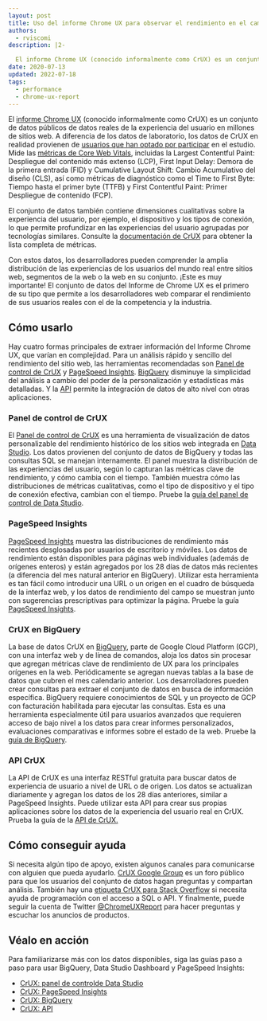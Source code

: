 ```yaml
---
layout: post
title: Uso del informe Chrome UX para observar el rendimiento en el campo
authors:
  - rviscomi
description: |2-

  El informe Chrome UX (conocido informalmente como CrUX) es un conjunto de datos públicos de datos de la experiencia del usuario en millones de sitios web. A diferencia de los datos de laboratorio, los datos de CrUX realmente provienen de usuarios  en la vida real que han optado por participar en el estudio.
date: 2020-07-13
updated: 2022-07-18
tags:
  - performance
  - chrome-ux-report
---
```


El [informe Chrome UX](https://developer.chrome.com/docs/crux/) (conocido informalmente como CrUX) es un conjunto de datos públicos de datos reales de la experiencia del usuario en millones de sitios web. A diferencia de los datos de laboratorio, los datos de CrUX en realidad provienen de [usuarios que han optado por participar](https://developer.chrome.com/docs/crux/methodology/#user-eligibility) en el estudio. Mide las [métricas de Core Web Vitals](/vitals/), incluidas la Largest Contentful Paint:  Despliegue del contenido más extenso (LCP), First Input Delay: Demora de la primera entrada (FID) y Cumulative Layout Shift: Cambio Acumulativo del diseño (CLS), así como métricas de diagnóstico como el Time to First Byte: Tiempo hasta el primer byte (TTFB) y First Contentful Paint: Primer Despliegue de contenido (FCP).

El conjunto de datos también contiene dimensiones cualitativas sobre la experiencia del usuario, por ejemplo, el dispositivo y los tipos de conexión, lo que permite profundizar en las experiencias del usuario agrupadas por tecnologías similares. Consulte la [documentación de CrUX](https://developer.chrome.com/docs/crux/methodology/#metrics) para obtener la lista completa de métricas.

Con estos datos, los desarrolladores pueden comprender la amplia distribución de las experiencias de los usuarios del mundo real entre sitios web, segmentos de la web o la web en su conjunto. ¡Este es muy importante! El conjunto de datos del Informe de Chrome UX es el primero de su tipo que permite a los desarrolladores web comparar el rendimiento de sus usuarios reales con el de la competencia y la industria.

## Cómo usarlo

Hay cuatro formas principales de extraer información del Informe Chrome UX, que varían en complejidad. Para un análisis rápido y sencillo del rendimiento del sitio web, las herramientas recomendadas son [Panel de control de CrUX](http://g.co/chromeuxdash) y [PageSpeed Insights](https://pagespeed.web.dev/). [BigQuery](https://console.cloud.google.com/bigquery?p=chrome-ux-report) disminuye la simplicidad del análisis a cambio del poder de la personalización y estadísticas más detalladas. Y la [API](https://developer.chrome.com/docs/crux/api/) permite la integración de datos de alto nivel con otras aplicaciones.

### Panel de control de CrUX

El [Panel de control de CrUX](http://g.co/chromeuxdash) es una herramienta de visualización de datos personalizable del rendimiento histórico de los sitios web integrada en [Data Studio](https://marketingplatform.google.com/about/data-studio/). Los datos provienen del conjunto de datos de BigQuery y todas las consultas SQL se manejan internamente. El panel muestra la distribución de las experiencias del usuario, según lo capturan las métricas clave de rendimiento, y cómo cambia con el tiempo. También muestra cómo las distribuciones de métricas cualitativas, como el tipo de dispositivo y el tipo de conexión efectiva, cambian con el tiempo. Pruebe la [guía del panel de control de Data Studio](/chrome-ux-report-data-studio-dashboard).

### PageSpeed Insights

[PageSpeed Insights](https://pagespeed.web.dev/) muestra las distribuciones de rendimiento más recientes desglosadas por usuarios de escritorio y móviles. Los datos de rendimiento están disponibles para páginas web individuales (además de orígenes enteros) y están agregados por los 28 días de datos más recientes (a diferencia del mes natural anterior en BigQuery). Utilizar esta herramienta es tan fácil como introducir una URL o un origen en el cuadro de búsqueda de la interfaz web, y los datos de rendimiento del campo se muestran junto con sugerencias prescriptivas para optimizar la página. Pruebe la guía [PageSpeed Insights](/chrome-ux-report-pagespeed-insights).

### CrUX en BigQuery

La base de datos CrUX en [BigQuery](https://console.cloud.google.com/bigquery?p=chrome-ux-report), parte de Google Cloud Platform (GCP), con una interfaz web y de línea de comandos, aloja los datos sin procesar que agregan métricas clave de rendimiento de UX para los principales orígenes en la web. Periódicamente se agregan nuevas tablas a la base de datos que cubren el mes calendario anterior. Los desarrolladores pueden crear consultas para extraer el conjunto de datos en busca de información específica. BigQuery requiere conocimientos de SQL y un proyecto de GCP con facturación habilitada para ejecutar las consultas. Esta es una herramienta especialmente útil para usuarios avanzados que requieren acceso de bajo nivel a los datos para crear informes personalizados, evaluaciones comparativas e informes sobre el estado de la web. Pruebe la [guía de BigQuery](/chrome-ux-report-bigquery).

### API CrUX

La API de CrUX es una interfaz RESTful gratuita para buscar datos de experiencia de usuario a nivel de URL o de origen. Los datos se actualizan diariamente y agregan los datos de los 28 días anteriores, similar a PageSpeed Insights. Puede utilizar esta API para crear sus propias aplicaciones sobre los datos de la experiencia del usuario real en CrUX. Prueba la guía de la [API de CrUX.](/chrome-ux-report-api)

## Cómo conseguir ayuda

Si necesita algún tipo de apoyo, existen algunos canales para comunicarse con alguien que pueda ayudarlo. [CrUX Google Group](https://groups.google.com/a/chromium.org/forum/#!forum/chrome-ux-report) es un foro público para que los usuarios del conjunto de datos hagan preguntas y compartan análisis. También hay una [etiqueta CrUX para Stack Overflow](https://stackoverflow.com/questions/tagged/chrome-ux-report) si necesita ayuda de programación con el acceso a SQL o API. Y finalmente, puede seguir la cuenta de Twitter [@ChromeUXReport](https://twitter.com/ChromeUXReport) para hacer preguntas y escuchar los anuncios de productos.

## Véalo en acción

Para familiarizarse más con los datos disponibles, siga las guías paso a paso para usar BigQuery, Data Studio Dashboard y PageSpeed Insights:

- [CrUX: panel de controlde  Data Studio](/chrome-ux-report-data-studio-dashboard)
- [CrUX: PageSpeed Insights](/chrome-ux-report-pagespeed-insights)
- [CrUX: BigQuery](/chrome-ux-report-bigquery)
- [CrUX: API](/chrome-ux-report-api)
